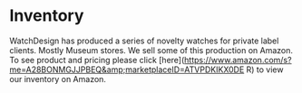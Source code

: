 # Inventory

WatchDesign has produced a series of novelty watches for private label clients. Mostly Museum stores. We sell some of this production on Amazon. To see product and pricing please click [here](https://www.amazon.com/s?me=A28BONMGJJPBEQ&amp;marketplaceID=ATVPDKIKX0DE
R) to view our inventory on Amazon.
